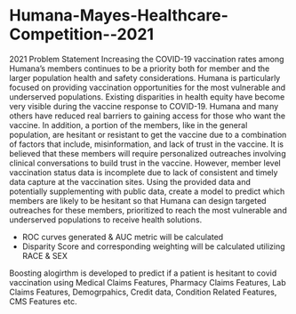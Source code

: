 # Humana-Mayes-Healthcare-Competition--2021

2021 Problem Statement
Increasing the COVID-19 vaccination rates among Humana’s members continues to be a priority both for member and the larger population health and safety considerations. Humana is particularly focused on providing vaccination opportunities for the most vulnerable and underserved populations. Existing disparities in health equity have become very visible during the vaccine response to COVID-19.
Humana and many others have reduced real barriers to gaining access for those who want the vaccine. In addition, a portion of the members, like in the general population, are hesitant or resistant to get the vaccine due to a combination of factors that include, misinformation, and lack of trust in the vaccine. It is believed that these members will require personalized outreaches involving clinical conversations to build trust in the vaccine. However, member level vaccination status data is incomplete due to lack of consistent and timely data capture at the vaccination sites.
Using the provided data and potentially supplementing with public data, create a model to predict which members are likely to be hesitant so that Humana can design targeted outreaches for these members, prioritized to reach the most vulnerable and underserved populations to receive health solutions.



* ROC curves generated & AUC metric will be calculated
* Disparity Score and corresponding weighting will be calculated utilizing RACE & SEX


Boosting alogirthm is developed to predict if a patient is hesitant to covid vaccination using Medical Claims Features, Pharmacy Claims Features, Lab Claims Features, Demogrpahics, Credit data, Condition Related Features, CMS Features etc.

